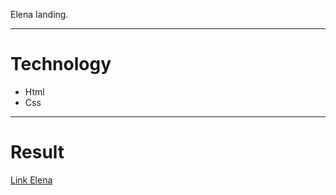 Elena landing.
<hr>
<h1>Technology</h1>
<ul>
  <li>Html</li>
  <li>Css</li>
</ul>
<hr>
<h1>Result</h1>
<a href="https://drotsyk.github.io/les5/index.html">Link Elena</a>


